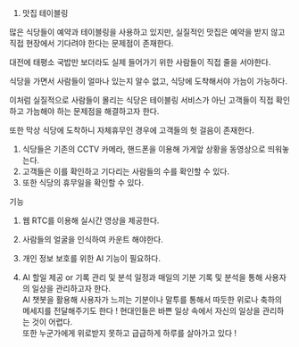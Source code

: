 1. 맛집 테이블링

많은 식당들이 예약과 테이블링을 사용하고 있지만, 실질적인 맛집은 예약을 받지 않고 직접 현장에서 기다려야 한다는 문제점이 존재한다.

대전에 태평소 국밥만 보더라도 실제 들어가기 위한 사람들이 직접 줄을 서야한다.

식당을 가면서 사람들이 얼마나 있는지 알수 없고, 식당에 도착해서야 가늠이 가능하다.

이처럼 실질적으로 사람들이 몰리는 식당은 테이블링 서비스가 아닌 고객들이 직접 확인하고 가늠해야 하는 문제점을 해결하고자 한다.

또한 막상 식당에 도착하니 자체휴무인 경우에 고객들의 헛 걸음이 존재한다.

1. 식당들은 기존의 CCTV 카메라, 핸드폰을 이용해 가게앞 상황을 동영상으로 띄워놓는다.
2. 고객들은 이를 확인하고 기다리는 사람들의 수를 확인할 수 있다.
3. 또한 식당의 휴무일을 확인할 수 있다.

기능
1. 웹 RTC를 이용해 실시간 영상을 제공한다.
2. 사람들의 얼굴을 인식하여 카운트 해야한다.
3. 개인 정보 보호를 위한 AI 기능이 필요하다.



2. AI 할일 제공 or 기록 관리 및 분석
일정과 매일의 기분 기록 및 분석을 통해 사용자의 일상을 관리하고자 한다.  
AI 챗봇을 활용해 사용자가 느끼는 기분이나 말투를 통해서 따듯한 위로나 축하의 메세지를 전달해주기도 한다 ! 
현대인들은 바쁜 일상 속에서 자신의 일상을 관리하는 것이 어렵다.     
또한 누군가에게 위로받지 못하고 급급하게 하루를 살아가고 있다 !
